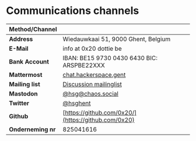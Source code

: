 # Communications channels


| Method/Channel     |                                                            |
| ------------------ | ---------------------------------------------------------- |
| **Address**        | Wiedauwkaai 51, 9000 Ghent, Belgium                        |
| **E-Mail**         | info at 0x20 dottie be                                     |
| **Bank Account**   | IBAN: BE15 9730 0430 6430 BIC: ARSPBE22XXX                 |
| **Mattermost**     | [chat.hackerspace.gent](https://chat.hackerspace.gent/)    |
| **Mailing list**   | [Discussion mailinglist](https://discuss.hackerspaces.be/) |
| **Mastodon**       | [@hsg@chaos.social](https://chaos.social/@hsg)             |
| **Twitter**        | [@hsghent](http://twitter.com/HSGhent)                     |
| **Github**         | [https://github.com/0x20/](https://github.com/0x20)        |
| **Onderneming nr** | 825041616                                                  |
